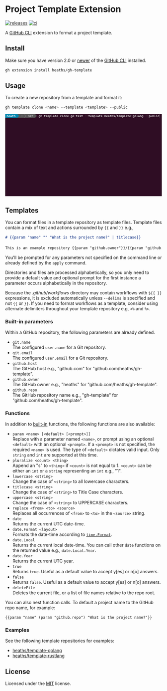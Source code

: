 # Project Template Extension

[![releases](https://img.shields.io/github/v/release/heaths/gh-template?logo=github)](https://github.com/heaths/gh-template/releases/latest)
[![ci](https://github.com/heaths/gh-template/actions/workflows/ci.yml/badge.svg?event=push)](https://github.com/heaths/gh-template/actions/workflows/ci.yml)

A [GitHub CLI] extension to format a project template.

## Install

Make sure you have version 2.0 or [newer] of the [GitHub CLI] installed.

```bash
gh extension install heaths/gh-template
```

## Usage

To create a new repository from a template and format it:

```bash
gh template clone <name> --template <template> --public
```

![screenshot](assets/gh-template.gif)

## Templates

You can format files in a template repository as template files.
Template files contain a mix of text and actions surrounded by `{{` and `}}` e.g.,

```markdown
# {{param "name" "" "What is the project name?" | titlecase}}

This is an example repository {{param "github.owner"}}/{{param "github.repo"}}.
```

You'll be prompted for any parameters not specified on the command line
or already defined by the `apply` command.

Directories and files are processed alphabetically, so you only need to
provide a default value and optional prompt for the first instance a parameter occurs
alphabetically in the repository.

Because the _.github/workflows_ directory may contain workflows with `${{ }}` expressions,
it is excluded automatically unless `--delims` is specified and not `{{` or `}}`.
If you need to format workflows as a template, consider using alternate delimiters
throughout your template repository e.g, `<%` and `%>`.

### Built-in parameters

Within a GitHub repository, the following parameters are already defined.

* `git.name`\
  The configured `user.name` for a Git repository.
* `git.email`\
  The configured `user.email` for a Git repository.
* `github.host`\
  The GitHub host e.g., "github.com" for "github.com/heaths/gh-template".
* `github.owner`\
  The GitHub owner e.g., "heaths" for "github.com/heaths/gh-template".
* `github.repo`\
  The GitHub repository name e.g., "gh-template" for "github.com/heaths/gh-template".

### Functions

In addition to [built-in](https://pkg.go.dev/text/template#hdr-Functions) functions,
the following functions are also available:

* `param <name> [<default> [<prompt>]]`\
  Replace with a parameter named `<name>`, or prompt using an optional `<default>`
  with an optional `<prompt>`. If a `<prompt>` is not specified, the required
  `<name>` is used. The type of `<default>` dictates valid input. Only `string`
  and `int` are supported at this time.
* `pluralize <count> <thing>`\
  Append an "s" to `<thing>` if `<count>` is not equal to 1. `<count>` can be
  either an `int` or a `string` representing an `int` e.g., "1".
* `lowercase <string>`\
  Change the case of `<string>` to all lowercase characters.
* `titlecase <string>`\
  Change the case of `<string>` to Title Case characters.
* `uppercase <string>`\
  Change the case of `<string>` to UPPERCASE characters.
* `replace <from> <to> <source>`\
  Replaces all occurrences of `<from>` to `<to>` in the `<source>` string.
* `date`\
  Returns the current UTC date-time.
* `date.Format <layout>`\
  Formats the date-time according to [`time.Format`](https://pkg.go.dev/time#Time.Format).
* `date.Local`\
  Returns the current local date-time. You can call other `date` functions
  on the returned value e.g., `date.Local.Year`.
* `date.Year`\
  Returns the current UTC year.
* `true`\
  Returns `true`. Useful as a default value to accept y\[es\] or n\[o\] answers.
* `false`\
  Returns `false`. Useful as a default value to accept y\[es\] or n\[o\] answers.
* `deleteFile`\
  Deletes the current file, or a list of file names relative to the repo root.

You can also nest function calls. To default a project name to the GitHub repo name, for example:

```text
{{param "name" (param "github.repo") "What is the project name?"}}
```

### Examples

See the following template repositories for examples:

* [heaths/template-golang](https://github.com/heaths/template-golang)
* [heaths/template-rustlang](https://github.com/heaths/template-rustlang)

## License

Licensed under the [MIT](LICENSE.txt) license.

[GitHub CLI]: https://github.com/cli/cli
[newer]: https://github.com/cli/cli/releases/latest
